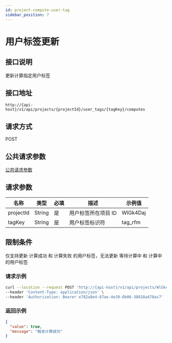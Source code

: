 ```yaml
---
id: project-compute-user-tag
sidebar_position: 7
---
```


# 用户标签更新

## 接口说明

更新计算指定用户标签

## 接口地址

```
http://{api-host}/v1/api/projects/{projectId}/user_tags/{tagKey}/computes
```

## 请求方式

POST

## 公共请求参数

[公共请求参数](../../../open-api#公共请求参数)

## 请求参数

| 名称      | 类型   | 必填 | 描述                | 示例值   |
| --------- | ------ | ---- | ------------------- | -------- |
| projectId | String | 是   | 用户标签所在项目 ID | WlGk4Daj |
| tagKey    | String | 是   | 用户标签标识符      | tag_rfm  |

## 限制条件

仅支持更新 计算成功 和 计算失败 的用户标签，无法更新 等待计算中 和 计算中 的用户标签

### 请求示例

```bash
curl --location --request POST 'http://{api-host}/v1/api/projects/WlGk4Daj/user_tags/tag_rfm/computes' \
--header 'Content-Type: application/json' \
--header 'Authorization: Bearer e782a8e4-87ae-4e39-8b06-38818a478ac7'
```

### 返回示例

```json
{
  "value": true,
  "message": "触发计算成功"
}
```
